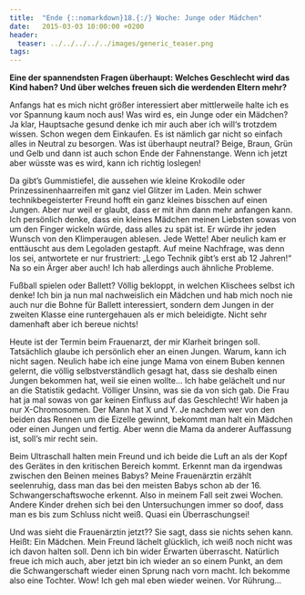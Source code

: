 ```yaml
---
title:  "Ende {::nomarkdown}18.{:/} Woche: Junge oder Mädchen"
date:   2015-03-03 10:00:00 +0200
header:
  teaser: ../../../../../images/generic_teaser.png
tags:
---
```

**Eine der spannendsten Fragen überhaupt: Welches Geschlecht wird das Kind haben? Und über welches freuen sich die werdenden Eltern mehr?**

Anfangs hat es mich nicht größer interessiert aber mittlerweile halte ich es vor Spannung kaum noch aus! Was wird es, ein Junge oder ein Mädchen? Ja klar, Hauptsache gesund denke ich mir auch aber ich will‘s trotzdem wissen. Schon wegen dem Einkaufen. Es ist nämlich gar nicht so einfach alles in Neutral zu besorgen. Was ist überhaupt neutral? Beige, Braun, Grün und Gelb und dann ist auch schon Ende der Fahnenstange. Wenn ich jetzt aber wüsste was es wird, kann ich richtig loslegen!

Da gibt’s Gummistiefel, die aussehen wie kleine Krokodile oder Prinzessinenhaarreifen mit ganz viel Glitzer im Laden. Mein schwer technikbegeisterter Freund hofft ein ganz kleines bisschen auf einen Jungen. Aber nur weil er glaubt, dass er mit ihm dann mehr anfangen kann. Ich persönlich denke, dass ein kleines Mädchen meinen Liebsten sowas von um den Finger wickeln würde, dass alles zu spät ist. Er würde ihr jeden Wunsch von den Klimperaugen ablesen. Jede Wette! Aber neulich kam er enttäuscht aus dem Legoladen gestapft. Auf meine Nachfrage, was denn los sei, antwortete er nur frustriert: „Lego Technik gibt’s erst ab 12 Jahren!“ Na so ein Ärger aber auch! Ich hab allerdings auch ähnliche Probleme.

Fußball spielen oder Ballett? Völlig bekloppt, in welchen Klischees selbst ich denke! Ich bin ja nun mal nachweislich ein Mädchen und hab mich noch nie auch nur die Bohne für Ballett interessiert, sondern dem Jungen in der zweiten Klasse eine runtergehauen als er mich beleidigte. Nicht sehr damenhaft aber ich bereue nichts!

Heute ist der Termin beim Frauenarzt, der mir Klarheit bringen soll. Tatsächlich glaube ich persönlich eher an einen Jungen. Warum, kann ich nicht sagen. Neulich habe ich eine junge Mama von einem Buben kennen gelernt, die völlig selbstverständlich gesagt hat, dass sie deshalb einen Jungen bekommen hat, weil sie einen wollte… Ich habe gelächelt und nur an die Statistik gedacht. Völliger Unsinn, was sie da von sich gab. Die Frau hat ja mal sowas von gar keinen Einfluss auf das Geschlecht! Wir haben ja nur X-Chromosomen. Der Mann hat X und Y. Je nachdem wer von den beiden das Rennen um die Eizelle gewinnt, bekommt man halt ein Mädchen oder einen Jungen und fertig. Aber wenn die Mama da anderer Auffassung ist, soll‘s mir recht sein.

Beim Ultraschall halten mein Freund und ich beide die Luft an als der Kopf des Gerätes in den kritischen Bereich kommt. Erkennt man da irgendwas zwischen den Beinen meines Babys? Meine Frauenärztin erzählt seelenruhig, dass man das bei den meisten Babys schon ab der 16. Schwangerschaftswoche erkennt. Also in meinem Fall seit zwei Wochen. Andere Kinder drehen sich bei den Untersuchungen immer so doof, dass man es bis zum Schluss nicht weiß. Quasi ein Überraschungsei!

Und was sieht die Frauenärztin jetzt?? Sie sagt, dass sie nichts sehen kann. Heißt: Ein Mädchen. Mein Freund lächelt glücklich, ich weiß noch nicht was ich davon halten soll. Denn ich bin wider Erwarten überrascht. Natürlich freue ich mich auch, aber jetzt bin ich wieder an so einem Punkt, an dem die Schwangerschaft wieder einen Sprung nach vorn macht. Ich bekomme also eine Tochter. Wow! Ich geh mal eben wieder weinen. Vor Rührung...
